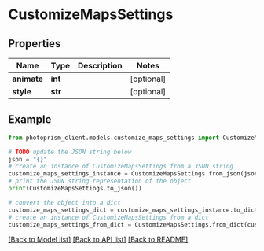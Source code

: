 # CustomizeMapsSettings


## Properties

Name | Type | Description | Notes
------------ | ------------- | ------------- | -------------
**animate** | **int** |  | [optional]
**style** | **str** |  | [optional]

## Example

```python
from photoprism_client.models.customize_maps_settings import CustomizeMapsSettings

# TODO update the JSON string below
json = "{}"
# create an instance of CustomizeMapsSettings from a JSON string
customize_maps_settings_instance = CustomizeMapsSettings.from_json(json)
# print the JSON string representation of the object
print(CustomizeMapsSettings.to_json())

# convert the object into a dict
customize_maps_settings_dict = customize_maps_settings_instance.to_dict()
# create an instance of CustomizeMapsSettings from a dict
customize_maps_settings_from_dict = CustomizeMapsSettings.from_dict(customize_maps_settings_dict)
```
[[Back to Model list]](../README.md#documentation-for-models) [[Back to API list]](../README.md#documentation-for-api-endpoints) [[Back to README]](../README.md)


